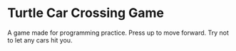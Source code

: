 # Turtle Car Crossing Game
A game made for programming practice. Press up to move forward. Try not to let any cars hit you.